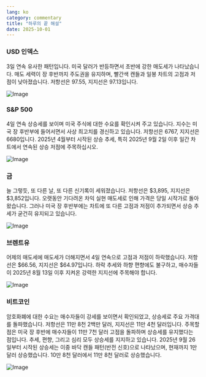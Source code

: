 ```yaml
---
lang: ko
category: commentary
title: "하루의 끝 해설"
date: 2025-10-01
---
```


### USD 인덱스

3일 연속 유사한 패턴입니다. 미국 달러가 반등하면서 초반에 강한 매도세가 나타났습니다. 매도 세력이 장 후반까지 주도권을 유지하며, 빨간색 캔들과 일봉 차트의 고점과 저점이 낮아졌습니다. 저항선은 97.55, 지지선은 97.13입니다.

![Image](https://markleighedu.github.io/img/Oct-2025/01-Oct-2025/usdindex.jpg)

### S&P 500

4일 연속 상승세를 보이며 미국 주식에 대한 수요를 확인시켜 주고 있습니다. 지수는 미국 장 후반부에 들어서면서 사상 최고치를 경신하고 있습니다. 저항선은 6767, 지지선은 6680입니다. 2025년 4월부터 시작된 상승 추세, 특히 2025년 9월 2일 이후 일간 차트에서 연속된 상승 저점에 주목하십시오.

![Image](https://markleighedu.github.io/img/Oct-2025/01-Oct-2025/sp500.jpg)

### 금

늘 그렇듯, 또 다른 날, 또 다른 신기록이 세워졌습니다. 저항선은 $3,895, 지지선은 $3,852입니다. 오랫동안 기다려온 차익 실현 매도세로 인해 가격은 당일 시작가로 돌아왔습니다. 그러나 미국 장 후반부에는 차트에 또 다른 고점과 저점이 추가되면서 상승 추세가 굳건히 유지되고 있습니다.

![Image](https://markleighedu.github.io/img/Oct-2025/01-Oct-2025/gold.jpg)

### 브렌트유

어제의 매도세에 매도세가 더해지면서 4일 연속으로 고점과 저점이 하락했습니다. 저항선은 $66.56, 지지선은 $64.97입니다. 하락 추세와 하향 편향에도 불구하고, 매수자들이 2025년 8월 13일 이후 지켜온 강력한 지지선에 주목해야 합니다.

![Image](https://markleighedu.github.io/img/Oct-2025/01-Oct-2025/brentoil.jpg)

### 비트코인

암호화폐에 대한 수요는 매수자들이 강세를 보이면서 확인되었고, 상승세로 주요 가격대를 돌파했습니다. 저항선은 11만 8천 2백만 달러, 지지선은 11만 4천 달러입니다. 주목할 점은 미국 장 후반에 매수자들이 11만 7천 달러 고점을 돌파하며 상승세를 유지했다는 점입니다. 추세, 편향, 그리고 심리 모두 상승세를 지지하고 있습니다. 2025년 9월 26일부터 시작된 상승세는 이중 바닥 캔들 패턴(반전 신호)으로 나타났으며, 현재까지 1만 달러 상승했습니다. 10만 8천 달러에서 11만 8천 달러로 상승했습니다.

![Image](https://markleighedu.github.io/img/Oct-2025/01-Oct-2025/bitcoin.jpg)

